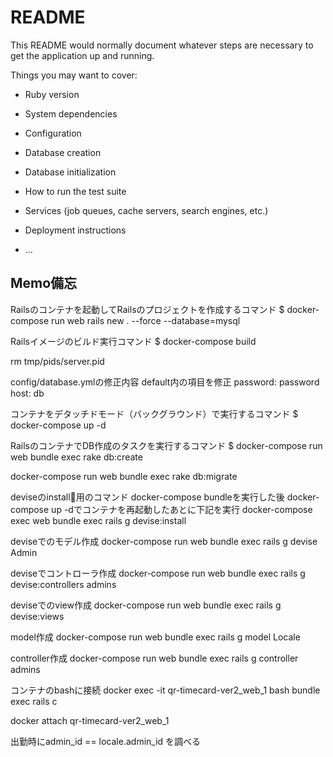 # README

This README would normally document whatever steps are necessary to get the
application up and running.

Things you may want to cover:

* Ruby version

* System dependencies

* Configuration

* Database creation

* Database initialization

* How to run the test suite

* Services (job queues, cache servers, search engines, etc.)

* Deployment instructions

* ...

## Memo備忘

Railsのコンテナを起動してRailsのプロジェクトを作成するコマンド
$ docker-compose run web rails new . --force --database=mysql

Railsイメージのビルド実行コマンド
$ docker-compose build

rm tmp/pids/server.pid

config/database.ymlの修正内容
default内の項目を修正
password: password
host: db

コンテナをデタッチドモード（バックグラウンド）で実行するコマンド
$ docker-compose up -d

RailsのコンテナでDB作成のタスクを実行するコマンド
$ docker-compose run web bundle exec rake db:create

docker-compose run web bundle exec rake db:migrate

deviseのinstall用のコマンド
docker-compose bundleを実行した後
docker-compose up -dでコンテナを再起動したあとに下記を実行
docker-compose exec web bundle exec rails g devise:install

deviseでのモデル作成
docker-compose run web bundle exec rails g devise Admin

deviseでコントローラ作成
docker-compose run web bundle exec rails g devise:controllers admins

deviseでのview作成
docker-compose run web bundle exec rails g devise:views

model作成
docker-compose run web bundle exec rails g model Locale

controller作成
docker-compose run web bundle exec rails g controller admins

コンテナのbashに接続
docker exec -it  qr-timecard-ver2_web_1 bash
bundle exec rails c

docker attach qr-timecard-ver2_web_1

出勤時にadmin_id == locale.admin_id を調べる
